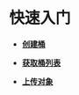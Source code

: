 # 快速入门<a name="obs_04_0014"></a>

-   **[创建桶](创建桶.md)**  

-   **[获取桶列表](获取桶列表.md)**  

-   **[上传对象](上传对象.md)**  

